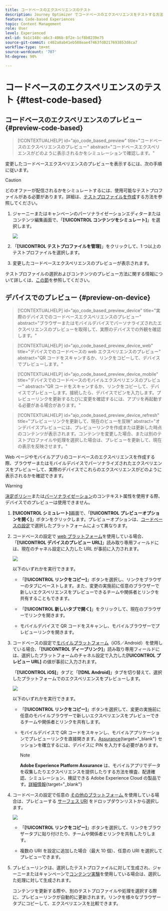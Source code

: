 ```yaml
---
title: コードベースのエクスペリエンスのテスト
description: Journey Optimizer でコードベースのエクスペリエンスをテストする方法を学ぶ
feature: Code-based Experiences
topic: Content Management
role: User
level: Experienced
exl-id: 9a1c148c-a6c3-406b-8f2e-1cf8b8239e75
source-git-commit: c402a8ab41eb588eae47463fd0217693853d8ca7
workflow-type: tm+mt
source-wordcount: '707'
ht-degree: 90%

---
```


# コードベースのエクスペリエンスのテスト {#test-code-based}

## コードベースのエクスペリエンスのプレビュー {#preview-code-based}

>[!CONTEXTUALHELP]
>id="ajo_code_based_preview"
>title="コードベースのエクスペリエンスのプレビュー"
>abstract="コードベースエクスペリエンスがどのように表示されるかをシミュレーションで確認します。"

変更したコードベースエクスペリエンスのプレビューを表示するには、次の手順に従います。

>[!CAUTION]
>
>どのオファーが配信されるかをシミュレートするには、使用可能なテストプロファイルがある必要があります。詳細は、[テストプロファイルを作成](../audience/creating-test-profiles.md)する方法を参照してください。

1. ジャーニーまたはキャンペーンのパーソナライゼーションエディターまたはコンテンツ編集画面で、「**[!UICONTROL コンテンツをシミュレート]**」を選択します。

   ![](assets/code-based-campaign-simulate.png)

1. 「**[!UICONTROL テストプロファイルを管理]**」をクリックして、1 つ以上のテストプロファイルを選択します。

1. 変更したコードベースエクスペリエンスのプレビューが表示されます。

テストプロファイルの選択およびコンテンツのプレビュー方法に関する情報について詳しくは、[この節](../content-management/preview.md)を参照してください。

## デバイスでのプレビュー {#preview-on-device}

>[!CONTEXTUALHELP]
>id="ajo_code_based_preview_device"
>title="実際のデバイスでのコードベースエクスペリエンスのプレビュー"
>abstract="ブラウザーまたはモバイルデバイスでパーソナライズされたエクスペリエンスのプレビューを取得して、実際のデバイスでの外観を確認します。"

>[!CONTEXTUALHELP]
>id="ajo_code_based_preview_device_web"
>title="デバイスでのコードベースの web エクスペリエンスのプレビュー"
>abstract="QR コードをスキャンするか、リンクをコピーして、デバイスでプレビューします。"

>[!CONTEXTUALHELP]
>id="ajo_code_based_preview_device_mobile"
>title="デバイスでのコードベースのモバイルエクスペリエンスのプレビュー"
>abstract="QR コードをスキャンするか、リンクをコピーして、デバイスでプレビューします。接続したら、デバイスでピンを入力します。プレビューリンクを更新するたびに変更を確認するには、アプリを再起動する必要がある場合があります。"

>[!CONTEXTUALHELP]
>id="ajo_code_based_preview_device_refresh"
>title="プレビューリンクを更新して、現在のビューを反映"
>abstract="オンデバイスプレビューには、プレビューリンクを作成または更新した時点のコンテンツが表示されます。コンテンツを変更した場合、または別のテストプロファイルや処理を選択した場合は、プレビューを更新して、現在の表示を反映させます。"

Web ページやモバイルアプリのコードベースのエクスペリエンスを作成する際、ブラウザーまたはモバイルデバイスでパーソナライズされたエクスペリエンスをプレビューして、実際のデバイスでこれらのエクスペリエンスがどのように表示されるかを確認できます。

>[!WARNING]
>
>[決定ポリシー](../experience-decisioning/create-decision.md)または[パーソナライゼーション](../personalization/personalization-build-expressions.md)のコンテキスト属性を使用する際、デバイスでのプレビューは使用できません。

1. **[!UICONTROL シミュレート]**&#x200B;画面で、「**[!UICONTROL プレビューオプションを開く]**」ボタンをクリックします。プレビューオプションは、[コードベースの設定](code-based-configuration.md#create-code-based-configuration)で選択したプラットフォームによって異なります。

1. コードベースの設定で [web プラットフォーム](code-based-configuration.md#web)を使用している場合、「**[!UICONTROL デバイスのプレビュー URL]**」読み取り専用フィールドには、現在のチャネル設定に入力した URL が事前に入力されます。

   ![](assets/preview-on-device-web.png)

   以下のいずれかを実行できます。

   * 「**[!UICONTROL リンクをコピー]**」ボタンを選択し、リンクをブラウザーのタブにペーストします。また、変更の実施前に任意のブラウザーで新しいエクスペリエンスをプレビューできるチームや関係者とリンクを共有することもできます。

   * 「**[!UICONTROL 新しいタブで開く]**」をクリックして、現在のブラウザーでリンクを開きます。

   * モバイルデバイスで QR コードをスキャンし、モバイルブラウザーでプレビューリンクを開きます。

1. コードベースの設定で[モバイルプラットフォーム](code-based-configuration.md#mobile)（iOS／Android）を使用している場合、「**[!UICONTROL ディープリンク]**」読み取り専用フィールドには、選択したプラットフォームのチャネル設定で入力した&#x200B;**[!UICONTROL プレビュー URL]** の値が事前に入力されます。

   「**[!UICONTROL iOS]**」タブと「**[!DNL Android]**」タブを切り替えて、選択したプラットフォームでのエクスペリエンスをプレビューします。

   ![](assets/preview-on-device-mobile.png)

   以下のいずれかを実行できます。

   * 「**[!UICONTROL リンクをコピー]**」ボタンを選択して、変更の実施前に任意のモバイルブラウザーで新しいエクスペリエンスをプレビューできるチームや関係者とリンクを共有します。

   * モバイルデバイスで QR コードをスキャンし、モバイルアプリケーションでプレビューリンクを直接開きます。[Assurance](https://experienceleague.adobe.com/ja/docs/experience-platform/assurance/tutorials/implement-assurance){target="_blank"} セッションを確立するには、デバイスに PIN を入力する必要があります。

     >[!NOTE]
     >
     >**Adobe Experience Platform Assurance** は、モバイルアプリでデータを収集したりエクスペリエンスを提供したりする方法を検査、配達確認、シミュレーション、検証できる Adobe Experience Cloud の製品です。[詳細情報](https://experienceleague.adobe.com/ja/docs/experience-platform/assurance/home){target="_blank"}

1. コードベースの設定で任意の [ その他のプラットフォーム ](code-based-configuration.md#other) を使用している場合は、プレビューする [ サーフェス URI](code-based-surface.md#surface-uri) をドロップダウンリストから選択します。

   ![](assets/preview-on-device-other.png)

   * 「**[!UICONTROL リンクをコピー]**」ボタンを選択して、リンクをブラウザータブに貼り付けたり、チームや関係者とリンクを共有したりします。

   * 複数の URI を設定に追加した場合（最大 10 個）、任意の URI を選択してプレビューできます。

1. プレビューリンクは、選択したテストプロファイルに対して生成され、ジャーニーまたはキャンペーンで[コンテンツ実験](../content-management/content-experiment.md)を使用している場合は、選択した処理に対して生成されます。

   <!--If you have modified the content or selected a different treatment or test profile, scroll down to the bottom of the **[!UICONTROL Preview on device]** pop-up and click **[!UICONTROL Refresh preview link]** to reflect the current state.

   ![](assets/preview-on-device-refresh.png)-->

   <!--When creating a content experiment, you need to select a given treatment and click the **[!UICONTROL Simulate content]** button to obtain the link corresponding to that treatment, then select another treatment, click the **[!UICONTROL Simulate content]** button to obtain a new preview link, and so on.-->

   コンテンツを更新する際や、別のテストプロファイルや処理を選択する際に、プレビューリンクが自動的に更新されます。リンクを様々なブラウザータブにコピーして、エクスペリエンスを比較できます。
